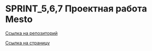 # SPRINT_5,6,7 Проектная работа Mesto

[Ссылка на репозиторий](https://github.com/CheKonstantin/mesto-project-ff.git)

[Ссылка на страницу](https://chekonstantin.github.io/mesto-project-ff/)

